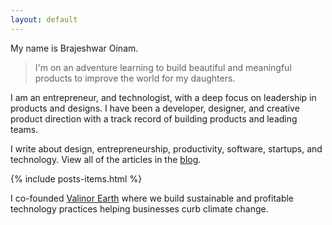 ```yaml
---
layout: default
---
```


My name is Brajeshwar Oinam.

> I'm on an adventure learning to build beautiful and meaningful products to improve the world for my daughters.

I am an entrepreneur, and technologist, with a deep focus on leadership in products and designs. I have been a developer, designer, and creative product direction with a track record of building products and leading teams.

I write about design, entrepreneurship, productivity, software, startups, and technology. View all of the articles in the [blog](/blog/).

<div class="items-list content-medium">
  {% include posts-items.html %}
</div>

I co-founded [Valinor Earth](https://valinor.earth) where we build sustainable and profitable technology practices helping businesses curb climate change.